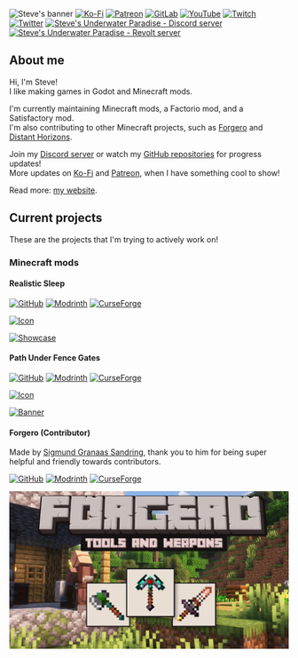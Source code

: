 ![Steve's banner](https://user-images.githubusercontent.com/62797992/197303154-a72e7e1b-ca6b-4865-aed6-b90a679fd675.png)
[![Ko-Fi](https://cdn.jsdelivr.net/npm/@intergrav/devins-badges@3/assets/cozy/donate/kofi-singular_vector.svg)](https://ko-fi.com/Steveplays)
[![Patreon](https://cdn.jsdelivr.net/npm/@intergrav/devins-badges@3/assets/cozy/donate/patreon-singular_vector.svg)](https://patreon.com/Steveplays28)
[![GitLab](https://cdn.jsdelivr.net/npm/@intergrav/devins-badges@3/assets/cozy/social/gitlab-singular_vector.svg)](https://gitlab.com/Steveplays)
[![YouTube](https://cdn.jsdelivr.net/npm/@intergrav/devins-badges@3/assets/cozy/social/youtube-singular_vector.svg)](https://youtube.com/Steveplays28)
[![Twitch](https://cdn.jsdelivr.net/npm/@intergrav/devins-badges@3/assets/cozy/social/twitch-singular_vector.svg)](https://twitch.tv/Steveplays28)
[![Twitter](https://cdn.jsdelivr.net/npm/@intergrav/devins-badges@3/assets/cozy/social/twitter-singular_vector.svg)](https://twitter.com/Steveplays28)
[![Steve's Underwater Paradise - Discord server](https://cdn.jsdelivr.net/npm/@intergrav/devins-badges@3/assets/cozy/social/discord-singular_vector.svg)](https://discord.gg/KbWxgGg)
[![Steve's Underwater Paradise - Revolt server](https://cdn.jsdelivr.net/npm/@intergrav/devins-badges@3/assets/cozy/social/revolt-singular_vector.svg)](https://rvlt.gg/gYXfebk5)

## About me

Hi, I'm Steve!  
I like making games in Godot and Minecraft mods.

I'm currently maintaining Minecraft mods, a Factorio mod, and a Satisfactory mod.  
I'm also contributing to other Minecraft projects, such as [Forgero](https://github.com/SigmundGranaas/forgero) and [Distant Horizons](https://gitlab.com/jeseibel/distant-horizons).

Join my [Discord server](https://discord.gg/KbWxgGg) or watch my [GitHub repositories](https://github.com/Steveplays28?tab=repositories) for progress updates!  
More updates on [Ko-Fi](<https://ko-fi.com/steveplays>) and [Patreon](https://www.patreon.com/Steveplays28), when I have something cool to show!

Read more: [my website](https://steveplays.com/contact).

## Current projects

These are the projects that I'm trying to actively work on!

### Minecraft mods

#### Realistic Sleep

[![GitHub](https://cdn.jsdelivr.net/npm/@intergrav/devins-badges@3/assets/cozy-minimal/available/github_vector.svg)](https://github.com/steves-underwater-paradise/stevesrealisticsleep)
[![Modrinth](https://cdn.jsdelivr.net/npm/@intergrav/devins-badges@3/assets/cozy-minimal/available/modrinth_vector.svg)](https://modrinth.com/mod/stevesrealisticsleep)
[![CurseForge](https://cdn.jsdelivr.net/npm/@intergrav/devins-badges@3/assets/cozy-minimal/available/curseforge_vector.svg)](https://www.curseforge.com/minecraft/mc-mods/stevesrealisticsleep)

[![Icon](https://github.com/steves-underwater-paradise/stevesrealisticsleep/blob/adcabf2d504042b67aaba5491fbc01ab8125feb8/docs/media/icon_128x128.png)](https://github.com/steves-underwater-paradise/stevesrealisticsleep)

[![Showcase](https://github.com/steves-underwater-paradise/stevesrealisticsleep/blob/adcabf2d504042b67aaba5491fbc01ab8125feb8/docs/media/realistic_sleep.gif)](https://github.com/steves-underwater-paradise/stevesrealisticsleep)

#### Path Under Fence Gates

[![GitHub](https://cdn.jsdelivr.net/npm/@intergrav/devins-badges@3/assets/cozy-minimal/available/github_vector.svg)](https://github.com/Steveplays28/pathunderfencegates)
[![Modrinth](https://cdn.jsdelivr.net/npm/@intergrav/devins-badges@3/assets/cozy-minimal/available/modrinth_vector.svg)](https://modrinth.com/mod/pathunderfencegates)
[![CurseForge](https://cdn.jsdelivr.net/npm/@intergrav/devins-badges@3/assets/cozy-minimal/available/curseforge_vector.svg)](https://www.curseforge.com/minecraft/mc-mods/pathunderfencegates)

[![Icon](https://github.com/Steveplays28/pathunderfencegates/blob/e4e36209f41fb3aefd308fe871de6092def0762c/docs/media/icon_128x128.png)](https://github.com/Steveplays28/pathunderfencegates)

[![Banner](https://github.com/Steveplays28/pathunderfencegates/blob/e4e36209f41fb3aefd308fe871de6092def0762c/docs/media/all_fixes.png)](https://github.com/Steveplays28/pathunderfencegates)

#### Forgero (Contributor)

Made by [Sigmund Granaas Sandring](https://github.com/SigmundGranaas), thank you to him for being super helpful and friendly towards contributors.

[![GitHub](https://cdn.jsdelivr.net/npm/@intergrav/devins-badges@3/assets/cozy-minimal/available/github_vector.svg)](https://github.com/SigmundGranaas/forgero)
[![Modrinth](https://cdn.jsdelivr.net/npm/@intergrav/devins-badges@3/assets/cozy-minimal/available/modrinth_vector.svg)](https://modrinth.com/mod/forgero)
[![CurseForge](https://cdn.jsdelivr.net/npm/@intergrav/devins-badges@3/assets/cozy-minimal/available/curseforge_vector.svg)](https://www.curseforge.com/minecraft/mc-mods/forgero)

![Banner](https://github.com/SigmundGranaas/forgero/blob/5a4d7d21c2ab385c0a0b76641a035c37fb9aebbc/assets/banner.png)

